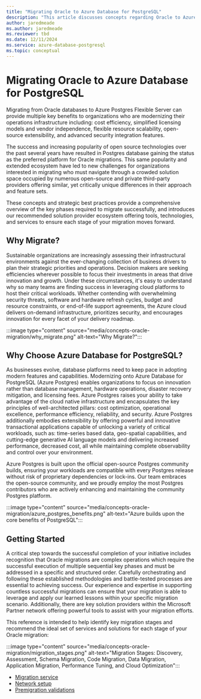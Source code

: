 ```yaml
---
title: "Migrating Oracle to Azure Database for PostgreSQL"
description: "This article discusses concepts regarding Oracle to Azure Database for PostgreSQL migrations."
author: jaredmeade
ms.author: jaredmeade
ms.reviewer: tbd
ms.date: 12/11/2024
ms.service: azure-database-postgresql
ms.topic: conceptual
---
```


# Migrating Oracle to Azure Database for PostgreSQL

Migrating from Oracle databases to Azure Postgres Flexible Server can provide multiple key benefits to organizations who are modernizing their operations infrastructure including: cost efficiency, simplified licensing models and vendor independence, flexible resource scalability, open-source extensibility, and advanced security integration features.

The success and increasing popularity of open source technologies over the past several years have resulted in Postgres database gaining the status as the preferred platform for Oracle migrations.  This same popularity and extended ecosystem have led to new challenges for organizations interested in migrating who must navigate through a crowded solution space occupied by numerous open-source and private third-party providers offering similar, yet critically unique differences in their approach and feature sets.  

These concepts and strategic best practices provide a comprehensive overview of the key phases required to migrate successfully, and introduces our recommended solution provider ecosystem offering tools, technologies, and services to ensure each stage of your migration moves forward.

## Why Migrate?

Sustainable organizations are increasingly assessing their infrastructural environments against the ever-changing collection of business drivers to plan their strategic priorities and operations.  Decision makers are seeking efficiencies wherever possible to focus their investments in areas that drive innovation and growth.  Under these circumstances, it's easy to understand why so many teams are finding success in leveraging cloud platforms to host their critical workloads.  Whether contending with overwhelming security threats, software and hardware refresh cycles, budget and resource constraints, or end-of-life support agreements, the Azure cloud delivers on-demand infrastructure, prioritizes security, and encourages innovation for every facet of your delivery roadmap.

:::image type="content" source="media/concepts-oracle-migration/why_migrate.png" alt-text="Why Migrate?":::

## Why Choose Azure Database for PostgreSQL?

As businesses evolve, database platforms need to keep pace in adopting modern features and capabilities.  Modernizing onto Azure Database for PostgreSQL (Azure Postgres) enables organizations to focus on innovation rather than database management, hardware operations, disaster recovery mitigation, and licensing fees.  Azure Postgres raises your ability to take advantage of the cloud native infrastructure and encapsulates the key principles of well-architected pillars: cost optimization, operational excellence, performance efficiency, reliability, and security.  Azure Postgres additionally embodies extensibility by offering powerful and innovative transactional applications capable of unlocking a variety of critical workloads, such as: time-series based data, geo-spatial capabilities, and cutting-edge generative AI language models and delivering increased performance, decreased cost, all while maintaining complete observability and control over your environment. 

Azure Postgres is built upon the official open-source Postgres community builds, ensuring your workloads are compatible with every Postgres release without risk of proprietary dependencies or lock-ins.  Our team embraces the open-source community, and we proudly employ the most Postgres contributors who are actively enhancing and maintaining the community Postgres platform. 

:::image type="content" source="media/concepts-oracle-migration/azure_postgres_benefits.png" alt-text="Azure builds upon the core benefits of PostgreSQL":::

## Getting Started

A critical step towards the successful completion of your initiative includes recognition that Oracle migrations are complex operations which require the successful execution of multiple sequential key phases and must be addressed in a specific and structured order.  Carefully orchestrating and following these established methodologies and battle-tested processes are essential to achieving success.  Our experience and expertise in supporting countless successful migrations can ensure that your migration is able to leverage and apply our learned lessons within your specific migration scenario.  Additionally, there are key solution providers within the Microsoft Partner network offering powerful tools to assist with your migration efforts.  

This reference is intended to help identify key migration stages and recommend the ideal set of services and solutions for each stage of your Oracle migration:

:::image type="content" source="media/concepts-oracle-migration/migration_stages.png" alt-text="Migration Stages: Discovery, Assessment, Schema Migration, Code Migration, Data Migration, Application Migration, Performance Tuning, and Cloud Optimization":::



- [Migration service](concepts-migration-service-postgresql.md)
- [Network setup](how-to-network-setup-migration-service.md)
- [Premigration validations](concepts-premigration-migration-service.md)
